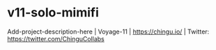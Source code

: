 # v11-solo-mimifi
Add-project-description-here | Voyage-11 | https://chingu.io/ | Twitter: https://twitter.com/ChinguCollabs
